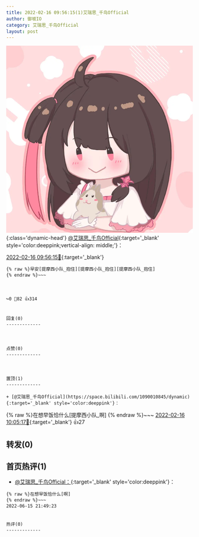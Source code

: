 ```yaml
---
title: 2022-02-16 09:56:15(1)艾瑞思_千鸟Official
author: 御坂IO
category: 艾瑞思_千鸟Official
layout: post
---
```


![img](/images/7e08840c56f251de28bdf766b647bd5fe9a5d50a.jpg){:class='dynamic-head'}
[@艾瑞思_千鸟Official](https://space.bilibili.com/1090010845/dynamic){:target='_blank' style='color:deeppink;vertical-align: middle;'}：

[2022-02-16 09:56:15🔗](https://t.bilibili.com/627658682329360940){:target='_blank'}

~~~
{% raw %}早安[提摩西小队_抱住][提摩西小队_抱住][提摩西小队_抱住]
{% endraw %}~~~



↪️0 💬82 👍314


回复(0)
-------------



点赞(0)
-------------



置顶(1)
-------------

+ [@艾瑞思_千鸟Official](https://space.bilibili.com/1090010845/dynamic){:target='_blank' style='color:deeppink'}：
~~~
{% raw %}在想早饭恰什么[提摩西小队_啊]
{% endraw %}~~~
[2022-02-16 10:05:17🔗](https://t.bilibili.com/627658682329360940#reply102573962864){:target='_blank'} 👍27


转发(0)
-------------



首页热评(1)
-------------

+ [@艾瑞思_千鸟Official：](https://space.bilibili.com/1090010845/dynamic){:target='_blank' style='color:deeppink'}：
~~~
{% raw %}在想早饭恰什么[啊]
{% endraw %}~~~
2022-06-15 21:49:23


热评(0)
-------------




